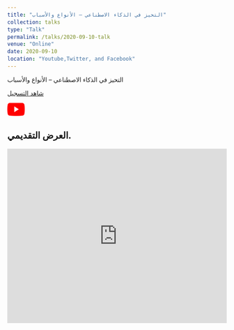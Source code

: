```yaml
---
title: "التحيز في الذكاء الاصطناعي – الأنواع والأسباب"
collection: talks
type: "Talk"
permalink: /talks/2020-09-10-talk
venue: "Online"
date: 2020-09-10
location: "Youtube,Twitter, and Facebook"
---
```


التحيز في الذكاء الاصطناعي – الأنواع والأسباب



[شاهد التسجيل](https://youtu.be/E792uhiG--A) 

<a href="https://youtu.be/E792uhiG--A">
  <img src="https://raw.githubusercontent.com/Ruqyai/ruqyai.github.io/main/images/youtube.png" alt="YouTube" style="width: 40px; height: 30px;">
</a>

## العرض التقديمي.

<iframe src="https://docs.google.com/presentation/d/e/2PACX-1vTDUKKwm3TADUVT3UQR3anRVGC8ezXdJjcpFVaHDL1lU9wUkeX34V3qYE5YZfbDCcO3WZR0AtGkrwM1/embed?start=false&loop=false&delayms=3000" frameborder="0" width="100%" height="400px" allowfullscreen="true" mozallowfullscreen="true" webkitallowfullscreen="true"></iframe>
